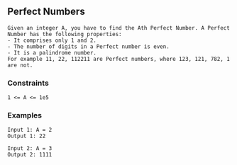 ## Perfect Numbers
```
Given an integer A, you have to find the Ath Perfect Number. A Perfect Number has the following properties:
- It comprises only 1 and 2.
- The number of digits in a Perfect number is even.
- It is a palindrome number.
For example 11, 22, 112211 are Perfect numbers, where 123, 121, 782, 1 are not.
```

### Constraints
```
1 <= A <= 1e5
```

### Examples
```
Input 1: A = 2
Output 1: 22

Input 2: A = 3
Output 2: 1111
```
